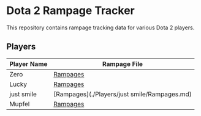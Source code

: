 # Dota 2 Rampage Tracker
This repository contains rampage tracking data for various Dota 2 players.

## Players
| Player Name | Rampage File |
|-------------|---------------|
| Zero | [Rampages](./Players/Zero/Rampages.md) |
| Lucky | [Rampages](./Players/Lucky/Rampages.md) |
| just smile | [Rampages](./Players/just smile/Rampages.md) |
| Mupfel | [Rampages](./Players/Mupfel/Rampages.md) |
